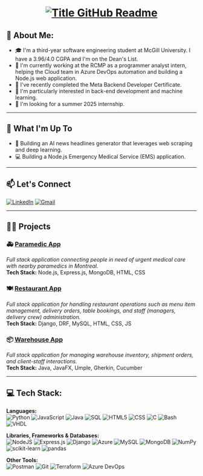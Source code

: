 <!-- <h1 align="center">Hi 👋 I'm Marc Abou Abdallah</h1> -->
<h1 align="center">
  <a href="https://git.io/typing-svg" target="_blank">
    <img src="https://readme-typing-svg.herokuapp.com?font=Inter&weight=800&size=35&duration=1200&pause=100&multiline=true&width=650&height=95&lines=%24+whoami;Marc+Abou+Abdallah" alt="Title GitHub Readme" />
  </a>
</h1>


## 💫 About Me:
- 🎓 I'm a third-year software engineering student at McGill University. I have a 3.96/4.0 CGPA and I'm on the Dean's List.
- 💼 I'm currently working at the RCMP as a programmer analyst intern, helping the Cloud team in Azure DevOps automation and building a Node.js web application.
- 🎯 I've recently completed the Meta Backend Developer Certificate.
- 👀 I'm particularly interested in back-end development and machine learning.
- 🔎 I'm looking for a summer 2025 internship.
 
---

## 🚀 What I'm Up To
- 🤖 Building an AI news headlines generator that leverages web scraping and deep learning.
- 💻 Building a Node.js Emergency Medical Service (EMS) application.
 
---

## 📫 Let's Connect
[![LinkedIn](https://img.shields.io/badge/LinkedIn-0077B5?style=for-the-badge&logo=linkedin&logoColor=white)](https://www.linkedin.com/in/marcabouabdallah/)
[![Gmail](https://img.shields.io/badge/Gmail-D14836?style=for-the-badge&logo=gmail&logoColor=white)](mailto:marc.abouabd@gmail.com)

---

## 🧑‍💻 Projects

### 🚑 [**Paramedic App**](https://github.com/MarcAbouAbdallah/Node.js-Paramedic-App)
*Full stack application connecting people in need of urgent medical care with nearby paramedics in Montreal.*  
**Tech Stack:** Node.js, Express.js, MongoDB, HTML, CSS


### 🍽️ [**Restaurant App**](https://github.com/MarcAbouAbdallah/Django-Restaurant-App)
*Full stack application for handling restaurant operations such as menu item management, delivery orders, table bookings, and staff (managers, delivery crew) administration.*  
**Tech Stack:** Django, DRF, MySQL, HTML, CSS, JS


### 📦 [**Warehouse App**](https://github.com/MarcAbouAbdallah/Java-Warehouse-App)
*Full stack application for managing warehouse inventory, shipment orders, and client-staff interactions.*  
**Tech Stack:** Java, JavaFX, Umple, Gherkin, Cucumber

---

## 💻 Tech Stack:
**Languages:**  
![Python](https://img.shields.io/badge/python-%233776AB.svg?style=for-the-badge&logo=python&logoColor=white) 
![JavaScript](https://img.shields.io/badge/javascript-%23323330.svg?style=for-the-badge&logo=javascript&logoColor=%23F7DF1E) 
![Java](https://img.shields.io/badge/java-%23ED8B00.svg?style=for-the-badge&logo=java&logoColor=white) 
![SQL](https://img.shields.io/badge/sql-%2307405e.svg?style=for-the-badge&logo=postgresql&logoColor=white) 
![HTML5](https://img.shields.io/badge/html5-%23E34F26.svg?style=for-the-badge&logo=html5&logoColor=white) 
![CSS](https://img.shields.io/badge/css-%231572B6.svg?style=for-the-badge&logo=css3&logoColor=white) 
![C](https://img.shields.io/badge/C-00599C?style=for-the-badge&logo=c&logoColor=white) 
![Bash](https://img.shields.io/badge/Bash-%234EAA25.svg?style=for-the-badge&logo=gnubash&logoColor=white) 
![VHDL](https://img.shields.io/badge/VHDL-%234C709D.svg?style=for-the-badge&logo=V&logoColor=white)

**Libraries, Frameworks & Databases:**  
![NodeJS](https://img.shields.io/badge/node.js-6DA55F?style=for-the-badge&logo=node.js&logoColor=white) 
![Express.js](https://img.shields.io/badge/Express%20js-000000?style=for-the-badge&logo=express&logoColor=white)
![Django](https://img.shields.io/badge/Django-%23092E20.svg?style=for-the-badge&logo=django&logoColor=white)
![Azure](https://img.shields.io/badge/Microsoft_Azure-0078D4?style=for-the-badge&logo=microsoft-azure&logoColor=white) 
![MySQL](https://img.shields.io/badge/MySQL-%234479A1.svg?style=for-the-badge&logo=mysql&logoColor=white) 
![MongoDB](https://img.shields.io/badge/mongodb-%2347A248.svg?style=for-the-badge&logo=mongodb&logoColor=white) 
![NumPy](https://img.shields.io/badge/Numpy-%23013243.svg?style=for-the-badge&logo=numpy&logoColor=white) 
![scikit-learn](https://img.shields.io/badge/scikit-learn-%23F7931E.svg?style=for-the-badge&logo=scikit-learn&logoColor=white) 
![pandas](https://img.shields.io/badge/pandas-%23150458.svg?style=for-the-badge&logo=pandas&logoColor=white)

**Other Tools:**  
![Postman](https://img.shields.io/badge/Postman-FF6C37?style=for-the-badge&logo=postman&logoColor=white) 
![Git](https://img.shields.io/badge/git-%23F05033.svg?style=for-the-badge&logo=git&logoColor=white) 
![Terraform](https://img.shields.io/badge/Terraform-7B42BC?style=for-the-badge&logo=terraform&logoColor=white) 
![Azure DevOps](https://img.shields.io/badge/Azure_DevOps-0078D7?style=for-the-badge&logo=azure-devops&logoColor=white)


<!--
**MarcAbouAbdallah/MarcAbouAbdallah** is a ✨ _special_ ✨ repository because its `README.md` (this file) appears on your GitHub profile.

Here are some ideas to get you started:

- 🔭 I’m currently working on ...
- 🌱 I’m currently learning ...
- 👯 I’m looking to collaborate on ...
- 🤔 I’m looking for help with ...
- 💬 Ask me about ...
- 📫 How to reach me: ...
- 😄 Pronouns: ...
- ⚡ Fun fact: ...
-->
